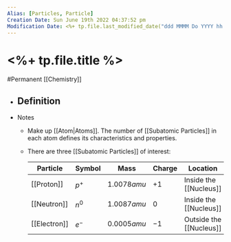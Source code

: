 ```yaml
---
Alias: [Particles, Particle]
Creation Date: Sun June 19th 2022 04:37:52 pm 
Modification Date: <%+ tp.file.last_modified_date("ddd MMMM Do YYYY hh:mm:ss a") %>
---
```

# <%+ tp.file.title %>
#Permanent [[Chemistry]]

- Definition
	- 
- Notes
	- Make up [[Atom|Atoms]]. The number of [[Subatomic Particles]] in each atom defines its characteristics and properties. 
	- There are three [[Subatomic Particles]] of interest:
		
		| Particle | Symbol | Mass                | Charge | Location                         |
		| -------- | ------- | --------------- | ------- | ------------------------ |
		| [[Proton]]   | $p^+$  | $1.0078amu$            | $+1$    | Inside the [[Nucleus]]    |
		| [[Neutron]] | $n^0$  | $1.0087amu$            | $0$      | Inside the [[Nucleus]]    |
		| [[Electron]] | $e^-$  | $0.0005amu$ | $-1$    | Outside the [[Nucleus]] |